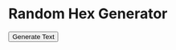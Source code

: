 <html>
  <head>
    <meta charset="UTF-8">
    <title>Random Hex Generator</title>
  </head>
  <body>
    <h1>Random Hex Generator</h1>
    <button id="generate-button">Generate Text</button>
    <div id="output"></div>
    <script>
// Load the CSV files into arrays
const arcticCSV = fetch('/CSV/Monster - 01_Arctic.csv').then(response => response.text());
const desertCSV = fetch('/CSV/Monster - 02_Desert.csv').then(response => response.text());
const forestCSV = fetch('/CSV/Monster - 03_Forest.csv').then(response => response.text());
const hillsCSV = fetch('/CSV/Monster - 04_Hills.csv').then(response => response.text());
const jungleCSV = fetch('/CSV/Monster - 05_Jungle.csv').then(response => response.text());
const mountainCSV = fetch('/CSV/Monster - 06_Mountain.csv').then(response => response.text());
const plainsCSV = fetch('/CSV/Monster - 07_Plains.csv').then(response => response.text());
const swampCSV = fetch('/CSV/Monster - 08_Swamp.csv').then(response => response.text());
const cityCSV = fetch('/CSV/Monster - 09_City.csv').then(response => response.text());
const seaCSV = fetch('/CSV/Monster - 10_Sea.csv').then(response => response.text());
const gateCSV = fetch('/CSV/Monster - 11_Gate.csv').then(response => response.text());
const indexCSV = fetch('/CSV/Monster - Index.csv').then(response => response.text());

// Create a function to select a random Monster CSV file
function selectMonsterCSV() {
  const monsterCSVs = [arcticCSV, desertCSV, forestCSV, hillsCSV, jungleCSV, mountainCSV, plainsCSV, swampCSV, cityCSV, seaCSV];
  const randomIndex = Math.floor(Math.random() * monsterCSVs.length);
  return monsterCSVs[randomIndex];
}

// Create a function to concatenate random cells from a Monster CSV file
async function generateText() {
  const monsterCSV = await selectMonsterCSV();
  const rows = monsterCSV.split('\n');
  let concatenatedText = '';
  for (let i = 0; i < rows.length; i++) {
    const cells = rows[i].split(',');
    if (cells.length >= 16 && cells[4] !== '') {
      for (let j = 4; j <= 16; j++) {
        if (cells[j] !== '') {
          concatenatedText += cells[j] + ' ';
        }
      }
      if (Math.random() < 0.1) {
        const gateRows = await gateCSV.split('\n');
        let gateText = '';
        for (let k = 0; k < gateRows.length; k++) {
          const gateCells = gateRows[k].split(',');
          if (gateCells.length >= 7 && gateCells[4] !== '') {
          for (let l = 4; l <= 7; l++) {
            if (gateCells[l] !== '') {
              gateText += gateCells[l] + ' ';
            }
          }
          concatenatedText += '\n\n' + gateText;
        }
      }
    }
  }
  // Replace 4-digit sequences with values from the Index CSV file
  const indexCSVData = await indexCSV.split('\n');
  for (let i = 0; i < indexCSVData.length; i++) {
    const row = indexCSVData[i].split(',');
    if (row.length >= 37) {
      for (let j = 31; j <= 36; j++) {
        const regex = new RegExp('\\b' + row[j] + '\\b', 'g');
        concatenatedText = concatenatedText.replace(regex, '<a href="' + row[j] + '">' + row[j] + '</a>');
      }
    }
  }
  return concatenatedText;
}

// Bind an event listener to a button
const button = document.querySelector('button');
button.addEventListener('click', async () => {
  const text = await generateText();
  const outputDiv = document.querySelector('#output');
  outputDiv.innerHTML = text;
});
    </script>
  </body>
</html>
